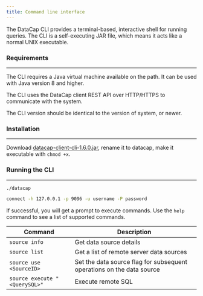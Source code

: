 ```yaml
---
title: Command line interface
---
```


The DataCap CLI provides a terminal-based, interactive shell for running queries. The CLI is a self-executing JAR file, which means it acts like a normal UNIX executable.

### Requirements

---

The CLI requires a Java virtual machine available on the path. It can be used with Java version 8 and higher.

The CLI uses the DataCap client REST API over HTTP/HTTPS to communicate with the system.

The CLI version should be identical to the version of system, or newer.

### Installation

---

Download [datacap-client-cli-1.6.0.jar](https://repo1.maven.org/maven2/io/edurt/datacap/datacap-client-cli/1.6.0/datacap-client-cli-1.6.0.jar), rename it to datacap, make it executable with `chmod +x`.

### Running the CLI

---

```bash
./datacap

connect -h 127.0.0.1 -p 9096 -u username -P password
```

If successful, you will get a prompt to execute commands. Use the `help` command to see a list of supported commands.

| Command                       | Description                                                           |
|-------------------------------|-----------------------------------------------------------------------|
| `source info`                 | Get data source details                                               |
| `source list`                 | Get a list of remote server data sources                              |
| `source use <SourceID>`       | Set the data source flag for subsequent operations on the data source |
| `source execute "<QuerySQL>"` | Execute remote SQL                                                    |
